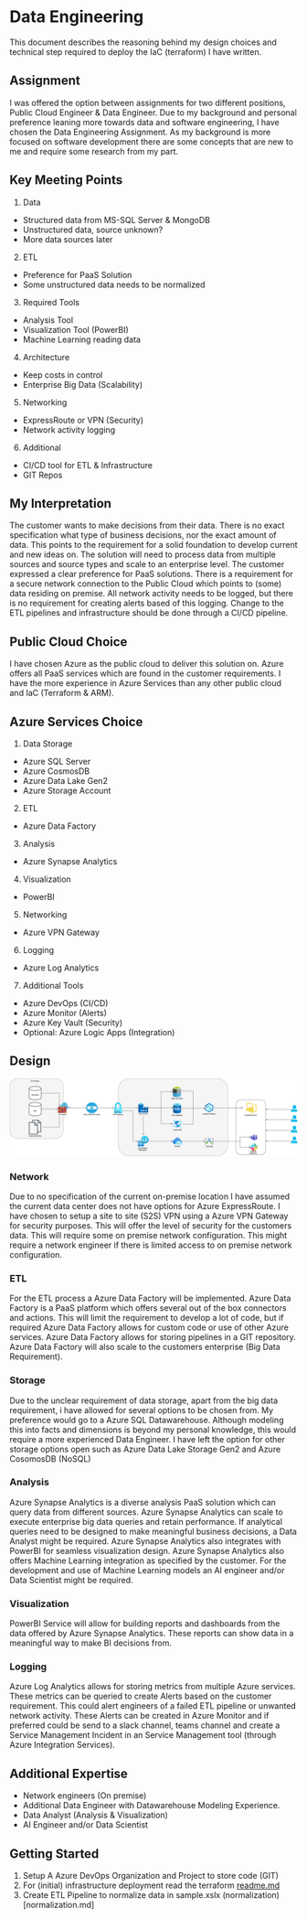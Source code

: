 # Data Engineering
This document describes the reasoning behind my design choices and technical step required to deploy the IaC (terraform) I have written.

## Assignment
I was offered the option between assignments for two different positions, Public Cloud Engineer & Data Engineer. Due to my background and personal preference leaning more towards data and software engineering, I have chosen the Data Engineering Assignment. As my background is more focused on software development there are some concepts that are new to me and require some research from my part.

## Key Meeting Points
1. Data
  - Structured data from MS-SQL Server & MongoDB
  - Unstructured data, source unknown?
  - More data sources later
2. ETL
  - Preference for PaaS Solution
  - Some unstructured data needs to be normalized
3. Required Tools
  - Analysis Tool
  - Visualization Tool (PowerBI)
  - Machine Learning reading data
4. Architecture
  - Keep costs in control
  - Enterprise Big Data (Scalability)
5. Networking
  - ExpressRoute or VPN (Security)
  - Network activity logging
6. Additional
  - CI/CD tool for ETL & Infrastructure
  - GIT Repos

## My Interpretation
The customer wants to make decisions from their data. There is no exact specification what type of business decisions, nor the exact amount of data. This points to the requirement for a solid foundation to develop current and new ideas on. The solution will need to process data from multiple sources and source types and scale to an enterprise level. The customer expressed a clear preference for PaaS solutions.
There is a requirement for a secure network connection to the Public Cloud which points to (some) data residing on premise. All network activity needs to be logged, but there is no requirement for creating alerts based of this logging.
Change to the ETL pipelines and infrastructure should be done through a CI/CD pipeline.

## Public Cloud Choice
I have chosen Azure as the public cloud to deliver this solution on. Azure offers all PaaS services which are found in the customer requirements. I have the more experience in Azure Services than any other public cloud and IaC (Terraform & ARM).

## Azure Services Choice
1. Data Storage
  - Azure SQL Server
  - Azure CosmosDB
  - Azure Data Lake Gen2
  - Azure Storage Account
2. ETL
  - Azure Data Factory
3. Analysis
  - Azure Synapse Analytics
4. Visualization
  - PowerBI
5. Networking
  - Azure VPN Gateway
6. Logging
  - Azure Log Analytics
7. Additional Tools 
  - Azure DevOps (CI/CD)
  - Azure Monitor (Alerts)
  - Azure Key Vault (Security)
  - Optional: Azure Logic Apps (Integration)

## Design
![Flow Diagram](designs/Sentia_Data_Engineering.jpg)

### Network
Due to no specification of the current on-premise location I have assumed the current data center does not have options for Azure ExpressRoute. 
I have chosen to setup a site to site (S2S) VPN using a Azure VPN Gateway for security purposes.  This will offer the level of security for the customers data. This will require some on premise network configuration. This might require a network engineer if there is limited access to on premise network configuration.

### ETL
For the ETL process a Azure Data Factory will be implemented. Azure Data Factory is a PaaS platform which offers several out of the box connectors and actions. This will limit the requirement to develop a lot of code, but if required Azure Data Factory allows for custom code or use of other Azure services. Azure Data Factory allows for storing pipelines in a GIT repository. Azure Data Factory will also scale to the customers enterprise (Big Data Requirement).

### Storage
Due to the unclear requirement of data storage, apart from the big data requirement, i have allowed for several options to be chosen from. My preference would go to a Azure SQL Datawarehouse. Although modeling this into facts and dimensions is beyond my personal knowledge, this would require a more experienced Data Engineer.
I have left the option for other storage options open such as Azure Data Lake Storage Gen2 and Azure CosomosDB (NoSQL)

### Analysis
Azure Synapse Analytics is a diverse analysis PaaS solution which can query data from different sources. Azure Synapse Analytics can scale to execute enterprise big data queries and retain performance. If analytical queries need to be designed to make meaningful business decisions, a Data Analyst might be required. Azure Synapse Analytics also integrates with PowerBI for seamless visualization design. 
Azure Synapse Analytics also offers Machine Learning integration as specified by the customer. For the development and use of Machine Learning models an AI engineer and/or Data Scientist might be required.

### Visualization
PowerBI Service will allow for building reports and dashboards from the data offered by Azure Synapse Analytics. These reports can show data in a meaningful way to make BI decisions from.

### Logging
Azure Log Analytics allows for storing metrics from multiple Azure services. These metrics can be queried to create Alerts based on the customer requirement. This could alert engineers of a failed ETL pipeline or unwanted network activity. These Alerts can be created in Azure Monitor and if preferred could be send to a slack channel, teams channel and create a Service Management Incident in an Service Management tool (through Azure Integration Services).

## Additional Expertise
- Network engineers (On premise)
- Additional Data Engineer with Datawarehouse Modeling Experience.
- Data Analyst (Analysis & Visualization)
- AI Engineer and/or Data Scientist

## Getting Started
1. Setup A Azure DevOps Organization and Project to store code (GIT)
2. For (initial) infrastructure deployment read the terraform [readme.md](tf-resources/readme.md)
3. Create ETL Pipeline to normalize data in sample.xslx (normalization)[normalization.md]


